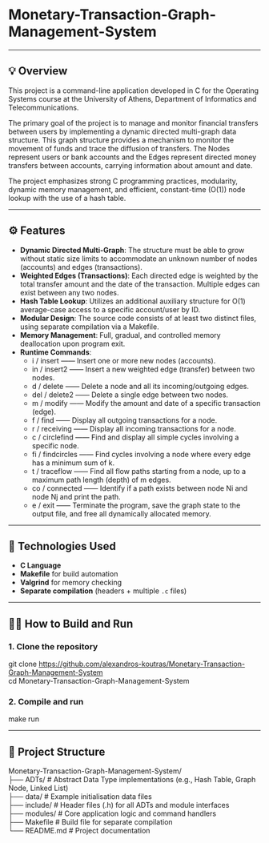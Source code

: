 # Monetary-Transaction-Graph-Management-System


---


## 💡 Overview

This project is a command-line application developed in C for the Operating Systems course at the University of Athens, Department of Informatics and Telecommunications.

The primary goal of the project is to manage and monitor financial transfers between users by implementing a dynamic directed multi-graph data structure. This graph structure provides a mechanism to monitor the movement of funds and trace the diffusion of transfers. The Nodes represent users or bank accounts and the Edges represent directed money transfers between accounts, carrying information about amount and date.

The project emphasizes strong C programming practices, modularity, dynamic memory management, and efficient, constant-time (O(1)) node lookup with the use of a hash table.


---


## ⚙️ Features

- **Dynamic Directed Multi-Graph**: The structure must be able to grow without static size limits to accommodate an unknown number of nodes (accounts) and edges (transactions).
- **Weighted Edges (Transactions)**: Each directed edge is weighted by the total transfer amount and the date of the transaction. Multiple edges can exist between any two nodes.
- **Hash Table Lookup**:  Utilizes an additional auxiliary structure for O(1) average-case access to a specific account/user by ID.
- **Modular Design**: The source code consists of at least two distinct files, using separate compilation via a Makefile.
- **Memory Management**: Full, gradual, and controlled memory deallocation upon program exit.
- **Runtime Commands**:
    - i / insert —— Insert one or more new nodes (accounts).
    - in / insert2 —— Insert a new weighted edge (transfer) between two nodes.
    - d / delete —— Delete a node and all its incoming/outgoing edges.
    - del / delete2	—— Delete a single edge between two nodes.
    - m / modify —— Modify the amount and date of a specific transaction (edge).
    - f / find —— Display all outgoing transactions for a node.
    - r / receiving	—— Display all incoming transactions for a node.
    - c / circlefind —— Find and display all simple cycles involving a specific node.
    - fi / findcircles —— Find cycles involving a node where every edge has a minimum sum of k.
    - t / traceflow —— Find all flow paths starting from a node, up to a maximum path length (depth) of m edges.
    - co / connected —— Identify if a path exists between node Ni and node Nj and print the path.
    - e / exit —— Terminate the program, save the graph state to the output file, and free all dynamically allocated memory.


---


## 🧰 Technologies Used

- **C Language**
- **Makefile** for build automation
- **Valgrind** for memory checking
- **Separate compilation** (headers + multiple `.c` files)


---


## 🧑‍💻 How to Build and Run

### 1. Clone the repository
git clone https://github.com/alexandros-koutras/Monetary-Transaction-Graph-Management-System  
cd Monetary-Transaction-Graph-Management-System

### 2. Compile and run
make run


---


## 📂 Project Structure

Monetary-Transaction-Graph-Management-System/  
├── ADTs/           # Abstract Data Type implementations (e.g., Hash Table, Graph Node, Linked List)  
├── data/           # Example initialisation data files  
├── include/        # Header files (.h) for all ADTs and module interfaces  
├── modules/        # Core application logic and command handlers  
├── Makefile        # Build file for separate compilation  
└── README.md       # Project documentation  
